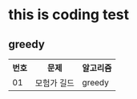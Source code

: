 <h1>this is coding test</h1>

<h2>greedy</h2>
<table>
    <tr>
        <th scope="col">번호</td>
        <th scope="col">문제</td>
        <th scope="col">알고리즘</td>
    </tr>
    <tr>
        <td>01</td>
        <td>모험가 길드</td>
        <td>greedy</td>
    </tr>
</table>